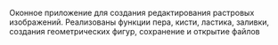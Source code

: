 Оконное приложение для создания редактирования растровых изображений. Реализованы функции пера, кисти, ластика, заливки, создания геометрических фигур, сохранение и открытие файлов

